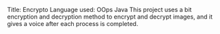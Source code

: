 Title: Encrypto
Language used: OOps Java
This project uses a bit encryption and decryption method to encrypt and decrypt images, and it gives a voice after each process is completed.
